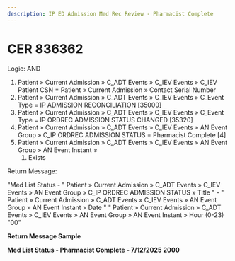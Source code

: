```yaml
---
description: IP ED Admission Med Rec Review - Pharmacist Complete
---
```


# CER 836362

Logic: AND

1. Patient » Current Admission » C\_ADT Events » C\_IEV Events » C\_IEV Patient CSN = Patient » Current Admission » Contact Serial Number
2. Patient » Current Admission » C\_ADT Events » C\_IEV Events » C\_Event Type = IP ADMISSION RECONCILIATION \[35000]
3. Patient » Current Admission » C\_ADT Events » C\_IEV Events » C\_Event Type = IP ORDREC ADMISSION STATUS CHANGED \[35320]
4. Patient » Current Admission » C\_ADT Events » C\_IEV Events » AN Event Group » C\_IP ORDREC ADMISSION STATUS = Pharmacist Complete \[4]
5. Patient » Current Admission » C\_ADT Events » C\_IEV Events » AN Event Group » AN Event Instant ≠&#x20;
   1. Exists



Return Message:

"Med List Status - " Patient » Current Admission » C\_ADT Events » C\_IEV Events » AN Event Group » C\_IP ORDREC ADMISSION STATUS » Title " - " Patient » Current Admission » C\_ADT Events » C\_IEV Events » AN Event Group » AN Event Instant » Date " " Patient » Current Admission » C\_ADT Events » C\_IEV Events » AN Event Group » AN Event Instant » Hour (0-23) "00"



**Return Message Sample**

**Med List Status - Pharmacist Complete - 7/12/2025 2000**

